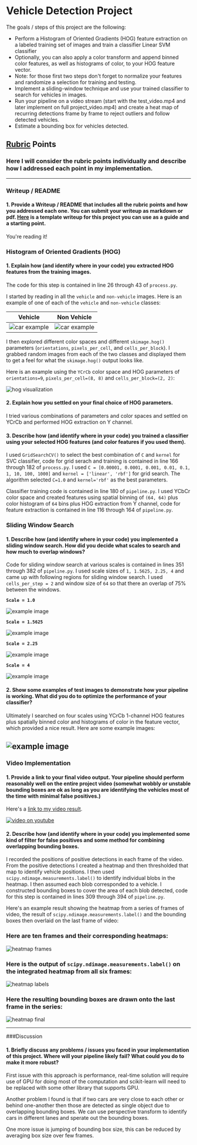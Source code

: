 # **Vehicle Detection Project**

The goals / steps of this project are the following:

* Perform a Histogram of Oriented Gradients (HOG) feature extraction on a labeled training set of images and train a classifier Linear SVM classifier
* Optionally, you can also apply a color transform and append binned color features, as well as histograms of color, to your HOG feature vector. 
* Note: for those first two steps don't forget to normalize your features and randomize a selection for training and testing.
* Implement a sliding-window technique and use your trained classifier to search for vehicles in images.
* Run your pipeline on a video stream (start with the test_video.mp4 and later implement on full project_video.mp4) and create a heat map of recurring detections frame by frame to reject outliers and follow detected vehicles.
* Estimate a bounding box for vehicles detected.

[//]: # (Image References)
[image1]: ./examples/car_not_car.png
[image2]: ./examples/HOG_example.jpg
[image3]: ./examples/sliding_windows.jpg
[image4]: ./examples/sliding_window.jpg
[image5]: ./examples/bboxes_and_heat.png
[image6]: ./examples/labels_map.png
[image7]: ./examples/output_bboxes.png
[video1]: ./project_video.mp4

## [Rubric](https://review.udacity.com/#!/rubrics/513/view) Points
### Here I will consider the rubric points individually and describe how I addressed each point in my implementation.  

---
### Writeup / README

#### 1. Provide a Writeup / README that includes all the rubric points and how you addressed each one.  You can submit your writeup as markdown or pdf.  [Here](https://github.com/udacity/CarND-Vehicle-Detection/blob/master/writeup_template.md) is a template writeup for this project you can use as a guide and a starting point.  

You're reading it!

### Histogram of Oriented Gradients (HOG)

#### 1. Explain how (and identify where in your code) you extracted HOG features from the training images.

The code for this step is contained in line 26 through 43 of `process.py`.

I started by reading in all the `vehicle` and `non-vehicle` images.  Here is an example of one of each of the `vehicle` and `non-vehicle` classes:

| Vehicle                                        | Non Vehicle                                        |
|------------------------------------------------|----------------------------------------------------|
| ![car example](./examples/vehicle-example.png) | ![car example](./examples/non-vehicle-example.png) |

I then explored different color spaces and different `skimage.hog()` parameters (`orientations`, `pixels_per_cell`, and `cells_per_block`).  I grabbed random images from each of the two classes and displayed them to get a feel for what the `skimage.hog()` output looks like.

Here is an example using the `YCrCb` color space and HOG parameters of `orientations=9`, `pixels_per_cell=(8, 8)` and `cells_per_block=(2, 2)`:


![hog visualization](./examples/hog-visualization.jpeg)

#### 2. Explain how you settled on your final choice of HOG parameters.

I tried various combinations of parameters and color spaces and settled on YCrCb and performed HOG extraction on Y channel.

#### 3. Describe how (and identify where in your code) you trained a classifier using your selected HOG features (and color features if you used them).

I used `GridSearchCV()` to select the best combination of `C` and `kernel` for SVC classifier, code for grid serach and training is contained in line 166 through 182 of `process.py`. I used `C = [0.00001, 0.0001, 0.001, 0.01, 0.1, 1, 10, 100, 1000]` and `kernel = ['linear', 'rbf']` for grid search. The algorithm selected `C=1.0` and `kernel='rbf'` as the best parameters.

Classifier training code is contained in line 180 of `pipeline.py`. I used YCbCr color space and created features using spatial binning of `(64, 64)` plus color histogram of `64` bins plus HOG extraction from Y channel, code for feature extraction is contained in line 116 through 164 of `pipeline.py`.

### Sliding Window Search

#### 1. Describe how (and identify where in your code) you implemented a sliding window search.  How did you decide what scales to search and how much to overlap windows?

Code for sliding window search at various scales is contained in lines 351 through 382 of `pipeline.py`. I used scale sizes of `1, 1.5625, 2.25, 4` and came up with following regions for sliding window search. I used `cells_per_step = 2` and window size of `64` so that there an overlap of 75% between the windows.

**`Scale = 1.0`**

![example image](./examples/scale-1.jpeg)

**`Scale = 1.5625`**

![example image](./examples/scale-1.5625.jpeg)

**`Scale = 2.25`**

![example image](./examples/scale-2.25.jpeg)

**`Scale = 4`**

![example image](./examples/scale-4.jpeg)

#### 2. Show some examples of test images to demonstrate how your pipeline is working.  What did you do to optimize the performance of your classifier?

Ultimately I searched on four scales using YCrCb 1-channel HOG features plus spatially binned color and histograms of color in the feature vector, which provided a nice result.  Here are some example images:

![example image](./examples/test-images.jpeg)
---

### Video Implementation

#### 1. Provide a link to your final video output.  Your pipeline should perform reasonably well on the entire project video (somewhat wobbly or unstable bounding boxes are ok as long as you are identifying the vehicles most of the time with minimal false positives.)
Here's a [link to my video result](./output_vides/project_video.mp4).

[![video on youtube](https://img.youtube.com/vi/8QsfY2IY_EQ/0.jpg)](https://www.youtube.com/watch?v=8QsfY2IY_EQ)


#### 2. Describe how (and identify where in your code) you implemented some kind of filter for false positives and some method for combining overlapping bounding boxes.

I recorded the positions of positive detections in each frame of the video. From the positive detections I created a heatmap and then thresholded that map to identify vehicle positions.  I then used `scipy.ndimage.measurements.label()` to identify individual blobs in the heatmap.  I then assumed each blob corresponded to a vehicle.  I constructed bounding boxes to cover the area of each blob detected, code for this step is contained in lines 309 through 394 of `pipeline.py`.

Here's an example result showing the heatmap from a series of frames of video, the result of `scipy.ndimage.measurements.label()` and the bounding boxes then overlaid on the last frame of video:

### Here are ten frames and their corresponding heatmaps:

![heatmap frames](./examples/heatmap-frames.jpeg)

### Here is the output of `scipy.ndimage.measurements.label()` on the integrated heatmap from all six frames:
![heatmap labels](./examples/heatmap-labels.jpg)

### Here the resulting bounding boxes are drawn onto the last frame in the series:
![heatmap final](./examples/heatmap-final.jpg)



---

###Discussion

#### 1. Briefly discuss any problems / issues you faced in your implementation of this project.  Where will your pipeline likely fail?  What could you do to make it more robust?

First issue with this approach is performance, real-time solution will require use of GPU for doing most of the computation and scikit-learn will need to be replaced with some other library that supports GPU.

Another problem I found is that if two cars are very close to each other or behind one-another then those are detected as single object due to overlapping bounding boxes. We can use perspective transform to identify cars in different lanes and sperate out the bounding boxes.

One more issue is jumping of bounding box size, this can be reduced by averaging box size over few frames.
